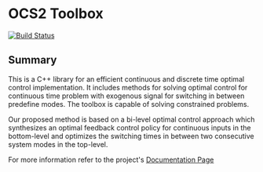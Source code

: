 # OCS2 Toolbox

[![Build Status](https://ci.leggedrobotics.com/buildStatus/icon?job=bitbucket_leggedrobotics/ocs2_dev/master)](https://ci.leggedrobotics.com/job/bitbucket_leggedrobotics/job/ocs2_dev/job/master/)

## Summary
This is a C++ library for an efficient continuous and discrete time optimal control implementation.
It includes methods for solving optimal control for continuous time problem with exogenous
signal for switching in between predefine modes. The toolbox is capable of solving constrained problems.

Our proposed method is based on a bi-level optimal control approach which synthesizes an optimal
feedback control policy for continuous inputs in the bottom-level and optimizes the switching times
in between two consecutive system modes in the top-level.

For more information refer to the project's [Documentation Page](https://docs.leggedrobotics.com/ocs2_doc/) 